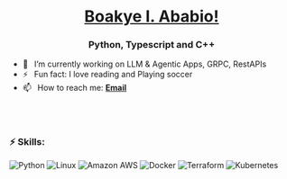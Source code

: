 <h1 align="center"> <a href="https://www.iababio.dev">Boakye I. Ababio!</a></h1>
<h3 align="center">Python, Typescript and C++ </h3>

- 🔭 &ensp;I’m currently working on LLM & Agentic Apps, GRPC, RestAPIs
- ⚡ &ensp;Fun fact: I love reading and Playing soccer
- 📫 &ensp;How to reach me: [**Email**][email]


<br />
<br />

### ⚡ Skills:
![Python](https://img.shields.io/static/v1?style=for-the-badge&message=Python&color=FFE873&logo=Python&logoColor=4B8BBE&label=)
![Linux](https://img.shields.io/static/v1?style=for-the-badge&message=Linux&color=222222&logo=Linux&logoColor=FCC624&label=)
![Amazon AWS](https://img.shields.io/static/v1?style=for-the-badge&message=Amazon+AWS&color=232F3E&logo=Amazon+AWS&logoColor=FFFFFF&label=)  ![Docker](https://img.shields.io/static/v1?style=for-the-badge&message=Docker&color=2496ED&logo=Docker&logoColor=FFFFFF&label=) 
![Terraform](https://img.shields.io/static/v1?style=for-the-badge&message=Terraform&color=222222&logo=Terraform&logoColor=3970E4&label=)
![Kubernetes](https://img.shields.io/static/v1?style=for-the-badge&message=Kubernetes&color=222222&logo=Kubernetes&logoColor=3970E4&label=)




[email]: mailto:iba-melch@hotmail.com
